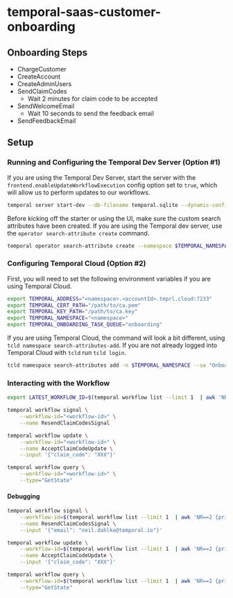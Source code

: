 # temporal-saas-customer-onboarding

## Onboarding Steps

- ChargeCustomer
- CreateAccount
- CreateAdminUsers
- SendClaimCodes
  - Wait 2 minutes for claim code to be accepted
- SendWelcomeEmail
  - Wait 10 seconds to send the feedback email
- SendFeedbackEmail

## Setup

### Running and Configuring the Temporal Dev Server (Option #1)

If you are using the Temporal Dev Server, start the server with the `frontend.enableUpdateWorkflowExecution` config
option set to `true`, which will allow us to perform updates to our workflows.

```bash
temporal server start-dev --db-filename temporal.sqlite --dynamic-config-value frontend.enableUpdateWorkflowExecution=true
```

Before kicking off the starter or using the UI, make sure the custom search attributes have been
created. If you are using the Temporal dev server, use the `operator search-attribute create`
command.

```bash
temporal operator search-attribute create --namespace $TEMPORAL_NAMESPACE --name OnboardingStatus --type text
```

### Configuring Temporal Cloud (Option #2)

First, you will need to set the following environment variables if you are using Temporal Cloud.

```bash
export TEMPORAL_ADDRESS="<namespace>.<accountId>.tmprl.cloud:7233"
export TEMPORAL_CERT_PATH="/path/to/ca.pem"
export TEMPORAL_KEY_PATH="/path/to/ca.key"
export TEMPORAL_NAMESPACE="<namespace>"
export TEMPORAL_ONBOARDING_TASK_QUEUE="onboarding"
```

If you are using Temporal Cloud, the command will look a bit different, using `tcld namespace search-attributes-add`.
If you are not already logged into Temporal Cloud with `tcld` run `tcld login`.

```bash
tcld namespace search-attributes add -n $TEMPORAL_NAMESPACE --sa "OnboardingStatus=Text"
```

### Interacting with the Workflow

```bash
export LATEST_WORKFLOW_ID=$(temporal workflow list --limit 1  | awk 'NR==2 {print $2}')

temporal workflow signal \
    --workflow-id="<workflow-id>" \
    --name ResendClaimCodesSignal

temporal workflow update \
    --workflow-id="<workflow-id>" \
    --name AcceptClaimCodeUpdate \
    --input '{"claim_code": "XXX"}'

temporal workflow query \
    --workflow-id="<workflow-id>" \
    --type="GetState"
```

#### Debugging

```bash
temporal workflow signal \
    --workflow-id=$(temporal workflow list --limit 1  | awk 'NR==2 {print $2}') \
    --name ResendClaimCodesSignal \
    --input '{"email": "neil.dahlke@temporal.io"}'

temporal workflow update \
    --workflow-id=$(temporal workflow list --limit 1  | awk 'NR==2 {print $2}') \
    --name AcceptClaimCodeUpdate \
    --input '{"claim_code": "XXX"}'

temporal workflow query \
    --workflow-id=$(temporal workflow list --limit 1  | awk 'NR==2 {print $2}') \
    --type="GetState"
```
